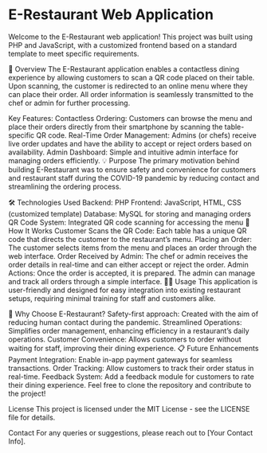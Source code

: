 <h1><B></B>E-Restaurant Web Application</B></h1>
Welcome to the E-Restaurant web application! This project was built using PHP and JavaScript, with a customized frontend based on a standard template to meet specific requirements.

📌 Overview
The E-Restaurant application enables a contactless dining experience by allowing customers to scan a QR code placed on their table. Upon scanning, the customer is redirected to an online menu where they can place their order. All order information is seamlessly transmitted to the chef or admin for further processing.

Key Features:
Contactless Ordering: Customers can browse the menu and place their orders directly from their smartphone by scanning the table-specific QR code.
Real-Time Order Management: Admins (or chefs) receive live order updates and have the ability to accept or reject orders based on availability.
Admin Dashboard: Simple and intuitive admin interface for managing orders efficiently.
💡 Purpose
The primary motivation behind building E-Restaurant was to ensure safety and convenience for customers and restaurant staff during the COVID-19 pandemic by reducing contact and streamlining the ordering process.

🛠️ Technologies Used
Backend: PHP
Frontend: JavaScript, HTML, CSS (customized template)
Database: MySQL for storing and managing orders
QR Code System: Integrated QR code scanning for accessing the menu
🚀 How It Works
Customer Scans the QR Code: Each table has a unique QR code that directs the customer to the restaurant’s menu.
Placing an Order: The customer selects items from the menu and places an order through the web interface.
Order Received by Admin: The chef or admin receives the order details in real-time and can either accept or reject the order.
Admin Actions: Once the order is accepted, it is prepared. The admin can manage and track all orders through a simple interface.
🧑‍💻 Usage
This application is user-friendly and designed for easy integration into existing restaurant setups, requiring minimal training for staff and customers alike.

🌟 Why Choose E-Restaurant?
Safety-first approach: Created with the aim of reducing human contact during the pandemic.
Streamlined Operations: Simplifies order management, enhancing efficiency in a restaurant’s daily operations.
Customer Convenience: Allows customers to order without waiting for staff, improving their dining experience.
📋 Future Enhancements
Payment Integration: Enable in-app payment gateways for seamless transactions.
Order Tracking: Allow customers to track their order status in real-time.
Feedback System: Add a feedback module for customers to rate their dining experience.
Feel free to clone the repository and contribute to the project!

License
This project is licensed under the MIT License - see the LICENSE file for details.

Contact
For any queries or suggestions, please reach out to [Your Contact Info].
